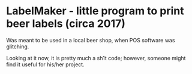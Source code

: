 # LabelMaker - little program to print beer labels (circa 2017)

Was meant to be used in a local beer shop, when POS software was glitching.

Looking at it now, it is pretty much a sh1t code; however, someone might find it useful for his/her project.
